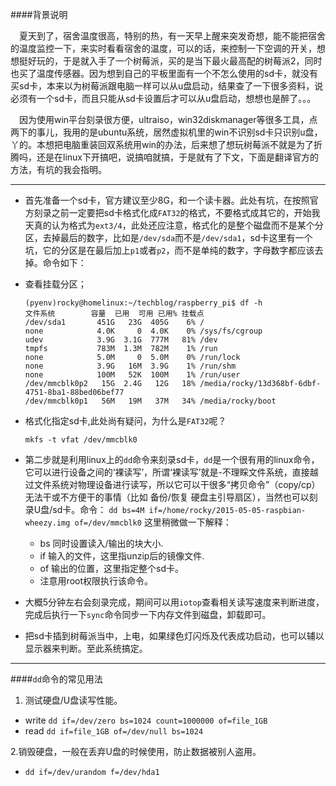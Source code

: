 ####背景说明

&emsp;夏天到了，宿舍温度很高，特别的热，有一天早上醒来突发奇想，能不能把宿舍的温度监控一下，来实时看看宿舍的温度，可以的话，来控制一下空调的开关，想想挺好玩的，于是就入手了一个树莓派，买的是当下最火最高配的树莓派2，同时也买了温度传感器。因为想到自己的平板里面有一个不怎么使用的sd卡，就没有买sd卡，本来以为树莓派跟电脑一样可以从u盘启动，结果查了一下很多资料，说必须有一个sd卡，而且只能从sd卡设置后才可以从u盘启动，想想也是醉了。。。

&emsp;因为使用win平台刻录很方便，ultraiso，win32diskmanager等很多工具，点两下的事儿，我用的是ubuntu系统，居然虚拟机里的win不识别sd卡只识别u盘，丫的。本想把电脑重装回双系统用win的办法，后来想了想玩树莓派不就是为了折腾吗，还是在linux下开搞吧，说搞咱就搞，于是就有了下文，下面是翻译官方的方法，有坑的我会指明。

***

* 首先准备一个sd卡，官方建议至少8G，和一个读卡器。此处有坑，在按照官方刻录之前一定要把sd卡格式化成`FAT32`的格式，不要格式成其它的，开始我天真的认为格式为`ext3/4`，此处还应注意，格式化的是整个磁盘而不是某个分区，去掉最后的数字，比如是`/dev/sda`而不是`/dev/sda1`，sd卡这里有一个坑，它的分区是在最后加上`p1`或者`p2`，而不是单纯的数字，字母数字都应该去掉。命令如下：

 * 查看挂载分区；

   ```
   (pyenv)rocky@homelinux:~/techblog/raspberry_pi$ df -h 
   文件系统        容量  已用  可用 已用% 挂载点
   /dev/sda1       451G   23G  405G    6% /
   none            4.0K     0  4.0K    0% /sys/fs/cgroup
   udev            3.9G  3.1G  777M   81% /dev
   tmpfs           783M  1.3M  782M    1% /run
   none            5.0M     0  5.0M    0% /run/lock
   none            3.9G   16M  3.9G    1% /run/shm
   none            100M   52K  100M    1% /run/user
   /dev/mmcblk0p2   15G  2.4G   12G   18% /media/rocky/13d368bf-6dbf-4751-8ba1-88bed06bef77
   /dev/mmcblk0p1   56M   19M   37M   34% /media/rocky/boot 
   ```

 * 格式化指定sd卡,此处尚有疑问，为什么是`FAT32`呢？

   ```
   mkfs -t vfat /dev/mmcblk0
   ```
* 第二步就是利用linux上的`dd`命令来刻录sd卡，`dd`是一个很有用的linux命令，它可以进行设备之间的‘裸读写’，所谓‘裸读写’就是-不理睬文件系统，直接越过文件系统对物理设备进行读写，所以它可以干很多“拷贝命令”（copy/cp）无法干或不方便干的事情（比如 备份/恢复 硬盘主引导扇区），当然也可以刻录U盘/sd卡。命令： `dd bs=4M if=/home/rocky/2015-05-05-raspbian-wheezy.img of=/dev/mmcblk0` 这里稍微做一下解释：
   
   * bs 同时设置读入/输出的块大小.
   * if 输入的文件，这里指unzip后的镜像文件.
   * of 输出的位置，这里指定整个sd卡。
   * 注意用root权限执行该命令。

* 大概5分钟左右会刻录完成，期间可以用`iotop`查看相关读写速度来判断进度，完成后执行一下`sync`命令同步一下内存文件到磁盘，卸载即可。

* 把sd卡插到树莓派当中，上电，如果绿色灯闪烁及代表成功启动，也可以辅以显示器来判断。至此系统搞定。

***

####`dd`命令的常见用法

1. 测试硬盘/U盘读写性能。

 * write `dd if=/dev/zero bs=1024 count=1000000 of=file_1GB`
 * read `dd if=file_1GB of=/dev/null bs=1024`

2.销毁硬盘，一般在丢弃U盘的时候使用，防止数据被别人盗用。

 * `dd if=/dev/urandom f=/dev/hda1` 

